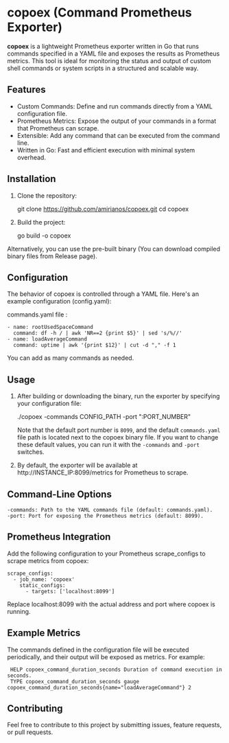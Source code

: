 
# copoex (Command Prometheus Exporter)

**copoex** is a lightweight Prometheus exporter written in Go that runs commands specified in a YAML file and exposes the results as Prometheus metrics. This tool is ideal for monitoring the status and output of custom shell commands or system scripts in a structured and scalable way.
## Features

 - Custom Commands: Define and run commands directly from a YAML configuration file.
 - Prometheus Metrics: Expose the output of your commands in a format that Prometheus can scrape.
 -  Extensible: Add any command that can be executed from the command line.
 - Written in Go: Fast and efficient execution with minimal system overhead.

## Installation

 1. Clone the repository:

    git clone https://github.com/amirianos/copoex.git
    cd copoex

2. Build the project:
   

     go build -o copoex
    
 Alternatively, you can use the pre-built binary (You can download compiled binary files from Release page).

## Configuration

The behavior of copoex is controlled through a YAML file. Here's an example configuration (config.yaml):

commands.yaml file :

    - name: rootUsedSpaceCommand
      command: df -h / | awk 'NR==2 {print $5}' | sed 's/%//'
    - name: loadAverageCommand
      command: uptime | awk '{print $12}' | cut -d "," -f 1

You can add as many commands as needed.

## Usage

1. After building or downloading the binary, run the exporter by specifying your configuration file:

    ./copoex -commands CONFIG_PATH -port ":PORT_NUMBER"

   Note that the default port number is `8099`, and the default `commands.yaml` file path is located next to the copoex binary file. If you want to change these default values, you can run it with the `-commands` and `-port` switches.

2. By default, the exporter will be available at http://INSTANCE_IP:8099/metrics for Prometheus to scrape.

## Command-Line Options

    -commands: Path to the YAML commands file (default: commands.yaml).
    -port: Port for exposing the Prometheus metrics (default: 8099).

## Prometheus Integration

Add the following configuration to your Prometheus scrape_configs to scrape metrics from copoex:


    scrape_configs:
      - job_name: 'copoex'
        static_configs:
          - targets: ['localhost:8099']

Replace localhost:8099 with the actual address and port where copoex is running.

## Example Metrics

The commands defined in the configuration file will be executed periodically, and their output will be exposed as metrics. For example:

     HELP copoex_command_duration_seconds Duration of command execution in seconds.
     TYPE copoex_command_duration_seconds gauge
    copoex_command_duration_seconds{name="loadAverageCommand"} 2

## Contributing

Feel free to contribute to this project by submitting issues, feature requests, or pull requests.


